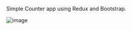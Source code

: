 Simple Counter app using Redux and Bootstrap.

![image](https://user-images.githubusercontent.com/19801577/157999850-00a6bab7-4a2b-4f7a-a51d-8baea2de9abf.png)
